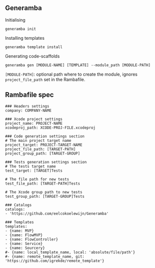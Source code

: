 ## Generamba
Initialising
```
generamba init
```

Installing templates
```
generamba template install
```

Generating code-scaffolds
```
generamba gen [MODULE-NAME] [TEMPLATE] --module_path [MODULE-PATH]
```
`[MODULE-PATH]`: optional path where to create the module, ignores `project_file_path` set in the Rambafile.

## Rambafile spec
```
### Headers settings
company: COMPANY-NAME

### Xcode project settings
project_name: PROJECT-NAME
xcodeproj_path: XCODE-PROJ-FILE.xcodeproj

### Code generation settings section
# The main project target name
project_target: PROJECT-TARGET-NAME
project_file_path: [TARGET-PATH]
project_group_path: [TARGET-GROUP]

### Tests generation settings section
# The tests target name
test_target: [TARGET]Tests

# The file path for new tests
test_file_path: [TARGET-PATH]Tests

# The Xcode group path to new tests
test_group_path: [TARGET-GROUP]Tests

### Catalogs
catalogs:
- 'https://github.com/eelcokoelewijn/Generamba'

### Templates
templates:
- {name: MVP}
- {name: FlowMVP}
- {name: FlowController}
- {name: Service}
- {name: Sourcery}
#- {name: local_template_name, local: 'absolute/file/path'}
#- {name: remote_template_name, git: 'https://github.com/igrekde/remote_template'}
```
